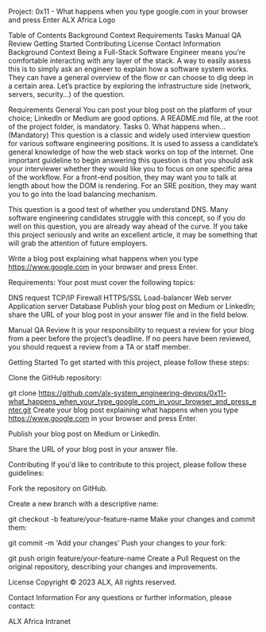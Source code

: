 Project: 0x11 - What happens when you type google.com in your browser and press Enter
ALX Africa Logo

Table of Contents
Background Context
Requirements
Tasks
Manual QA Review
Getting Started
Contributing
License
Contact Information
Background Context
Being a Full-Stack Software Engineer means you’re comfortable interacting with any layer of the stack. A way to easily assess this is to simply ask an engineer to explain how a software system works. They can have a general overview of the flow or can choose to dig deep in a certain area. Let’s practice by exploring the infrastructure side (network, servers, security…) of the question.

Requirements
General
You can post your blog post on the platform of your choice; LinkedIn or Medium are good options.
A README.md file, at the root of the project folder, is mandatory.
Tasks
0. What happens when... (Mandatory)
This question is a classic and widely used interview question for various software engineering positions. It is used to assess a candidate’s general knowledge of how the web stack works on top of the internet. One important guideline to begin answering this question is that you should ask your interviewer whether they would like you to focus on one specific area of the workflow. For a front-end position, they may want you to talk at length about how the DOM is rendering. For an SRE position, they may want you to go into the load balancing mechanism.

This question is a good test of whether you understand DNS. Many software engineering candidates struggle with this concept, so if you do well on this question, you are already way ahead of the curve. If you take this project seriously and write an excellent article, it may be something that will grab the attention of future employers.

Write a blog post explaining what happens when you type https://www.google.com in your browser and press Enter.

Requirements: Your post must cover the following topics:

DNS request
TCP/IP
Firewall
HTTPS/SSL
Load-balancer
Web server
Application server
Database
Publish your blog post on Medium or LinkedIn; share the URL of your blog post in your answer file and in the field below.

Manual QA Review
It is your responsibility to request a review for your blog from a peer before the project’s deadline. If no peers have been reviewed, you should request a review from a TA or staff member.

Getting Started
To get started with this project, please follow these steps:

Clone the GitHub repository:

git clone https://github.com/alx-system_engineering-devops/0x11-what_happens_when_your_type_google_com_in_your_browser_and_press_enter.git
Create your blog post explaining what happens when you type https://www.google.com in your browser and press Enter.

Publish your blog post on Medium or LinkedIn.

Share the URL of your blog post in your answer file.

Contributing
If you'd like to contribute to this project, please follow these guidelines:

Fork the repository on GitHub.

Create a new branch with a descriptive name:

git checkout -b feature/your-feature-name
Make your changes and commit them:

git commit -m 'Add your changes'
Push your changes to your fork:

git push origin feature/your-feature-name
Create a Pull Request on the original repository, describing your changes and improvements.

License
Copyright © 2023 ALX, All rights reserved.

Contact Information
For any questions or further information, please contact:

ALX Africa Intranet
